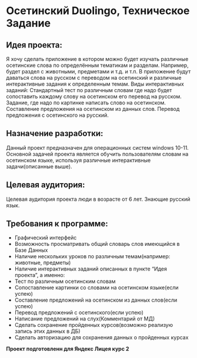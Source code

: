 # Осетинский Duolingo, Техническое Задание


## Идея проекта: 
Я хочу сделать приложение в котором можно будет изучать различные осетинские слова по определённым тематикам и разделам. Например, будет раздел с животными, предметами и т.д. и т.п. В приложение будут даваться слова на русском с переводом на осетинский и различные интерактивные задания к определенным темам. Виды интерактивных заданий:
Стандартный тест по различным словам где надо будет сопоставить каждому слову на осетинском его перевод на русском.
Задание, где надо по картинке написать слово на осетинском.
Составление предложения на осетинском из данных слов.
Перевод предложения с осетинского на русский.

## Назначение разработки:
Данный проект предназначен для операционных систем windows 10-11. Основной задачей проекта является обучить пользователям словам на осетинском языке, используя различные интерактивные задачи(описанные выше).
 
## Целевая аудитория:
Целевая аудитория проекта люди в возрасте от 6 лет. Знающие русский язык.

## Требования к программе:
* Графический интерфейс
* Возможность просматривать общий словарь слов имеющийся в Базе Данных
* Наличие нескольких уроков по различным темам(например: животные, предметы)
* Наличие интерактивных заданий описанных в пункте “Идея проекта”, а именно:
* Тест по различным осетинским словам
* Сопоставление картинки со словами на осетинском языке(если успею)
* Составление предложений на осетинском из данных слов(если успею)
* Перевод предложений с осетинского(если успею)
* Написание предложений на слух(Комментарий от МД)
* Сделать сохранение пройденных курсов(возможно реализую запись этих данных в ДБ)
* Сделать авторизацию для сохранения данных о пройденных курсах

**Проект подготовленн для Яндекс Лицея курс 2**
